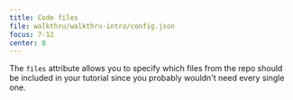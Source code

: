 ```yaml
---
title: Code files
file: walkthru/walkthru-intro/config.json
focus: 7-12
center: 8
---
```


The `files` attribute allows you to specify which files from the repo should be included in your tutorial since you probably wouldn't need every single one.
